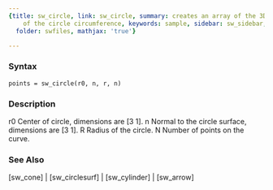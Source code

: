 ```yaml
---
{title: sw_circle, link: sw_circle, summary: creates an array of the 3D coordinates
    of the circle circumference, keywords: sample, sidebar: sw_sidebar, permalink: sw_circle.html,
  folder: swfiles, mathjax: 'true'}

---
```


### Syntax

`points = sw_circle(r0, n, r, n) `

### Description

r0    Center of circle, dimensions are [3 1].
n     Normal to the circle surface, dimensions are [3 1].
R     Radius of the circle.
N     Number of points on the curve.
 

### See Also

[sw_cone] \| [sw_circlesurf] \| [sw_cylinder] \| [sw_arrow]


